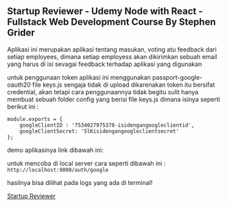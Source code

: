 ## Startup Reviewer - Udemy Node with React - Fullstack Web Development Course By Stephen Grider

Aplikasi ini merupakan aplikasi tentang masukan, voting atu feedback dari setiap employees, dimana setiap employess akan dikirimkan sebuah email yang harus di isi sevagai feedback terhadap aplikasi yang digunakan

untuk penggunaan token aplikasi ini menggunakan passport-google-oauth20
file keys.js sengaja tidak di upload dikarenakan token itu bersifat credential, akan tetapi cara penggunaannya tidak begitu sulit hanya membuat sebuah folder config yang berisi file keys.js dimana isinya seperti berikut ini :

```
module.exports = {
    googleClientID : '7534027975378-isidengangoogleclientid',
    googleClientSecret: 'SlKisidengangoogleclientsecret'
};
```
demo aplikasinya link dibawah ini:

untuk mencoba di local server cara seperti dibawah ini :
``
http://localhost:9000/auth/google
``

hasilnya bisa dilihat pada logs yang ada di terminal!

[Startup Reviewer](https://startup-reviewer.herokuapp.com/)